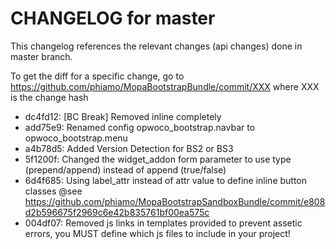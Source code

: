 CHANGELOG for master
====================

This changelog references the relevant changes (api changes) done
in master branch.
    
To get the diff for a specific change, go to https://github.com/phiamo/MopaBootstrapBundle/commit/XXX where XXX is the change hash

 * dc4fd12: [BC Break] Removed inline completely 
 * add75e9: Renamed config opwoco_bootstrap.navbar to opwoco_bootstrap.menu
 * a4b78d5: Added Version Detection for BS2 or BS3
 * 5f1200f: Changed the widget_addon form parameter to use type (prepend/append) instead of append (true/false)
 * 6d4f685: Using label_attr instead of attr value to define inline button classes @see https://github.com/phiamo/MopaBootstrapSandboxBundle/commit/e808d2b596675f2969c6e42b835761bf00ea575c
 * 004df07: Removed js links in templates provided to prevent assetic errors, you MUST define which js files to include in your project!
